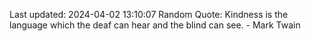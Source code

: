 Last updated: 2024-04-02 13:10:07
Random Quote: Kindness is the language which the deaf can hear and the blind can see. - Mark Twain